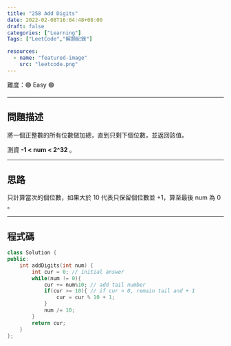 ```yaml
---
title: "258 Add Digits"
date: 2022-02-08T16:04:48+08:00
draft: false
categories: ["Learning"]
Tags: ["LeetCode","解題紀錄"]

resources:
  - name: "featured-image"
    src: "leetcode.png"
---
```


難度：🟢 Easy 🟢

---

## 問題描述

將一個正整數的所有位數做加總，直到只剩下個位數，並返回該值。

測資 **-1 < num < 2^32** 。

---

## 思路

只計算當次的個位數，如果大於 10 代表只保留個位數並 +1，算至最後 num 為 0 。

---

## 程式碼

```c++
class Solution {
public:
    int addDigits(int num) {
        int cur = 0; // initial answer
        while(num != 0){
            cur += num%10; // add tail number
            if(cur >= 10){ // if cur > 0, remain tail and + 1
                cur = cur % 10 + 1;
            }
            num /= 10;
        }
        return cur;
    }
};
```
